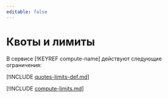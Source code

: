 ```yaml
---
editable: false
---
```


# Квоты и лимиты

В сервисе [!KEYREF compute-name] действуют следующие ограничения:

[!INCLUDE [quotes-limits-def.md](../../_includes/quotes-limits-def.md)]

[!INCLUDE [compute-limits.md](../../_includes/compute-limits.md)]

